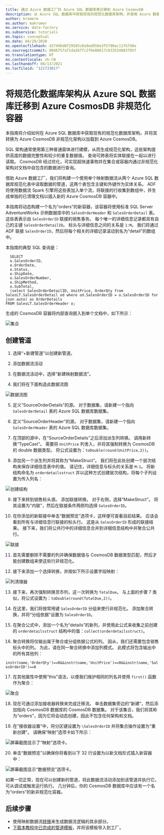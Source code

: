 ```yaml
---
title: 通过 Azure 数据工厂将 Azure SQL 数据库表迁移到 Azure CosmosDB
description: 从 Azure SQL 数据库中获取现有的规范化数据库架构，并使用 Azure 数据工厂迁移到 Azure CosmosDB 非规范化容器。
author: kromerm
ms.author: makromer
ms.service: data-factory
ms.subservice: tutorials
ms.topic: conceptual
ms.date: 04/29/2020
ms.openlocfilehash: d37496d8f29585c8a9ad956e3f5790ac11fb748e
ms.sourcegitcommit: 0046757af1da267fc2f0e88617c633524883795f
ms.translationtype: HT
ms.contentlocale: zh-CN
ms.lasthandoff: 08/13/2021
ms.locfileid: "121733017"
---
```

# <a name="migrate-normalized-database-schema-from-azure-sql-database-to-azure-cosmosdb-denormalized-container"></a>将规范化数据库架构从 Azure SQL 数据库迁移到 Azure CosmosDB 非规范化容器

本指南将介绍如何在 Azure SQL 数据库中获取现有的规范化数据库架构，并将其转换为 Azure CosmosDB 非规范化架构以加载到 Azure CosmosDB。

SQL 架构通常使用第三种普通窗体进行建模，从而生成规范化架构，这些架构提供高度的数据完整性和较少的重复数据值。 查询可跨表将实体联接在一起以进行读取。 CosmosDB 经过优化，可实现超快速事物并在集合或容器内通过非规范化架构对文档中自包含的数据进行查询。

借助 Azure 数据工厂，我们将构建一个使用单个映射数据流从两个 Azure SQL 数据库规范化表中读取数据的管道，这两个表包含主键和外键作为实体关系。 ADF 将使用数据流 Spark 引擎将这些表加入单个流，将联接的行收集到数组中，并生成单独的已清理文档以插入新的 Azure CosmosDB 容器中。

本指南将动态构建一个名为“orders”的新容器，该容器将使用标准 SQL Server AdventureWorks 示例数据库中的 ```SalesOrderHeader``` 和 ```SalesOrderDetail``` 表。 这些表表示由 ```SalesOrderID``` 联接的销售事务。 每个唯一的详细信息记录都具有自己的主键 ```SalesOrderDetailID```。 标头与详细信息之间的关系是 ```1:M```。 我们将通过 ADF 联接 ```SalesOrderID```，然后将每个相关的详细记录滚动到名为“detail”的数组中。

本指南的典型 SQL 查询是：

```
  SELECT
  o.SalesOrderID,
  o.OrderDate,
  o.Status,
  o.ShipDate,
  o.SalesOrderNumber,
  o.ShipMethod,
  o.SubTotal,
  (select SalesOrderDetailID, UnitPrice, OrderQty from SalesLT.SalesOrderDetail od where od.SalesOrderID = o.SalesOrderID for json auto) as OrderDetails
FROM SalesLT.SalesOrderHeader o;
```

生成的 CosmosDB 容器将内部查询嵌入到单个文档中，如下所示：

![集合](media/data-flow/cosmosb3.png)

## <a name="create-a-pipeline"></a>创建管道

1. 选择“+新建管道”以创建新管道。

2. 添加数据流活动

3. 在数据流活动中，选择“新建映射数据流”。

4. 我们将在下面构造此数据流图

![数据流图](media/data-flow/cosmosb1.png)

5. 定义“SourceOrderDetails”的源。 对于数据集，请新建一个指向 ```SalesOrderDetail``` 表的 Azure SQL 数据库数据集。

6. 定义“SourceOrderHeader”的源。 对于数据集，请新建一个指向 ```SalesOrderHeader``` 表的 Azure SQL 数据库数据集。

7. 在顶部的源中，在“SourceOrderDetails”之后添加派生列转换。 调用新转换“TypeCast”。 需要将 ```UnitPrice``` 列舍入，并将其强制转换为 CosmosDB 的 double 数据类型。 将公式设置为：```toDouble(round(UnitPrice,2))```。

8. 添加另一个派生列并将其称为“MakeStruct”。 我们将在此处创建一个层次结构来保存详细信息表中的值。 请记住，详细信息与标头的关系是 ```M:1```。 将新结构命名为 ```orderdetailsstruct``` 并以这种方式创建层次结构，将每个子列设置为传入列名：

![创建结构](media/data-flow/cosmosb9.png)

9. 接下来转到销售标头源。 添加联接转换。 对于右侧，选择“MakeStruct”。 将其设置为“内联”，然后在联接条件两侧均选择 ```SalesOrderID```。

10. 在你添加的新联接中单击“数据预览”选项卡，这样便可查看目前结果。 应该会看到所有与详细信息行联接的标头行。 这是从 ```SalesOrderID``` 形成的联接结果。 接下来，我们将公共行中的详细信息合并到详细信息结构中并聚合公共行。

![联接](media/data-flow/cosmosb4.png)

11. 首先需要删除不需要的列并确保数据值与 CosmosDB 数据类型匹配，然后才能创建数组来使这些行非规范化。

12. 接下来添加一个选择转换，并按如下所示设置字段映射：

![列清理器](media/data-flow/cosmosb5.png)

13. 接下来，再次强制转换货币列，这一次转换为 ```TotalDue```。 与上面的步骤 7 类似，将公式设置为：```toDouble(round(TotalDue,2))```。

14. 在这里，我们将按常用键 ```SalesOrderID``` 分组来使行非规范化。 添加聚合转换，并将“分组依据”设置为 ```SalesOrderID```。

15. 在聚合公式中，添加一个名为“details”的新列，并使用此公式来收集之前创建的 ```orderdetailsstruct``` 结构中的值：```collect(orderdetailsstruct)```。

16. 聚合转换将仅输出属于聚合或分组依据公式的列。 因从，我们还需要包含销售标头中的列。 为此，请在同一聚合转换中添加列模式。 此模式将包含输出中的所有其他列：

```instr(name,'OrderQty')==0&&instr(name,'UnitPrice')==0&&instr(name,'SalesOrderID')==0```

17. 在其他属性中使用“this”语法，以便我们维护相同的列名并使用 ```first()``` 函数作为聚合：

![聚合](media/data-flow/cosmosb6.png)

18. 现在可通过添加接收器转换来完成迁移流。 单击数据集旁边的“新建”，然后添加指向 CosmosDB 数据库的 CosmosDB 数据集。 对于该集合，我们将其称为“orders”，因为它将会动态创建，因此不包含任何架构和文档。

19. 在“接收器设置”中，将分区键设置为 ```\SalesOrderID``` 并将集合操作设置为“重新创建”。 请确保“映射”选项卡如下所示：

![屏幕截图显示了“映射”选项卡。](media/data-flow/cosmosb7.png)

20. 单击“数据预览”以确保你将看到以下 32 行设置为以新文档形式插入新容器中：

![屏幕截图显示“数据预览”选项卡。](media/data-flow/cosmosb8.png)

如果一切正常，现在可以创建新的管道，将此数据流活动添加到该管道并执行它。 可从调试或触发运行执行。 几分钟后，你的 CosmosDB 数据库中应该有一个名为“orders”的新非规范化容器。

## <a name="next-steps"></a>后续步骤

* 使用映射数据流[转换](concepts-data-flow-overview.md)来生成数据流逻辑的其余部分。
* [下载本教程中已完成的管道模板](https://github.com/kromerm/adfdataflowdocs/blob/master/sampledata/SQL%20Orders%20to%20CosmosDB.zip)，并将该模板导入到工厂。
